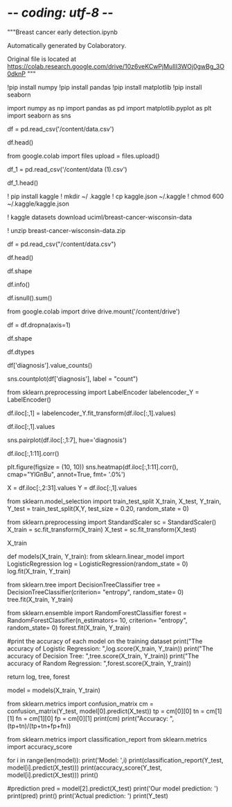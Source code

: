 # -*- coding: utf-8 -*-
"""Breast cancer early detection.ipynb

Automatically generated by Colaboratory.

Original file is located at
    https://colab.research.google.com/drive/10z6veKCwPjMuIII3WOj0gwBg_3O0dknP
"""

!pip install numpy
!pip install pandas
!pip install matplotlib
!pip install seaborn

import numpy as np
import pandas as pd
import matplotlib.pyplot as plt
import seaborn as sns

df = pd.read_csv('/content/data.csv')

df.head()

from google.colab import files
upload = files.upload()

df_1 = pd.read_csv('/content/data (1).csv')

df_1.head()

! pip  install kaggle
! mkdir ~/ .kaggle
! cp kaggle.json ~/.kaggle
! chmod 600 ~/.kaggle/kaggle.json

! kaggle datasets download uciml/breast-cancer-wisconsin-data

! unzip breast-cancer-wisconsin-data.zip

df = pd.read_csv("/content/data.csv")

df.head()

df.shape

df.info()

df.isnull().sum()

from google.colab import drive
drive.mount('/content/drive')

df = df.dropna(axis=1)

df.shape

df.dtypes

df['diagnosis'].value_counts()

sns.countplot(df['diagnosis'], label = "count")

from sklearn.preprocessing import LabelEncoder
labelencoder_Y = LabelEncoder()

df.iloc[:,1] = labelencoder_Y.fit_transform(df.iloc[:,1].values)

df.iloc[:,1].values

sns.pairplot(df.iloc[:,1:7], hue='diagnosis')

df.iloc[:,1:11].corr()

plt.figure(figsize = (10, 10))
sns.heatmap(df.iloc[:,1:11].corr(), cmap="YlGnBu", annot=True, fmt= '.0%')

X = df.iloc[:,2:31].values
Y = df.iloc[:,1].values

from sklearn.model_selection import train_test_split
X_train, X_test, Y_train, Y_test = train_test_split(X,Y, test_size = 0.20, random_state = 0)

from sklearn.preprocessing import StandardScaler
sc = StandardScaler()
X_train = sc.fit_transform(X_train)
X_test = sc.fit_transform(X_test)

X_train

def models(X_train, Y_train):
  from sklearn.linear_model import LogisticRegression
  log = LogisticRegression(random_state = 0)
  log.fit(X_train, Y_train)

  from sklearn.tree import DecisionTreeClassifier
  tree = DecisionTreeClassifier(criterion= "entropy", random_state= 0)
  tree.fit(X_train, Y_train)

  from sklearn.ensemble import RandomForestClassifier
  forest = RandomForestClassifier(n_estimators= 10, criterion= "entropy", random_state= 0)
  forest.fit(X_train, Y_train)

  #print the accuracy of each model on the training dataset
  print("The accuracy of Logistic Regression: ",log.score(X_train, Y_train))
  print("The accuracy of Decision Tree: ",tree.score(X_train, Y_train))
  print("The accuracy of Random Regression: ",forest.score(X_train, Y_train))

  return log, tree, forest

model = models(X_train, Y_train)

from sklearn.metrics import confusion_matrix
cm = confusion_matrix(Y_test, model[0].predict(X_test))
tp = cm[0][0]
tn = cm[1][1]
fn = cm[1][0]
fp = cm[0][1]
print(cm)
print("Accuracy: ",(tp+tn)/(tp+tn+fp+fn))

from sklearn.metrics import classification_report
from sklearn.metrics import accuracy_score

for i in range(len(model)):
  print('Model: ',i)
  print(classification_report(Y_test, model[i].predict(X_test)))
  print(accuracy_score(Y_test, model[i].predict(X_test)))
  print()

#prediction
pred = model[2].predict(X_test)
print('Our model prediction: ')
print(pred)
print()
print('Actual prediction: ')
print(Y_test)
